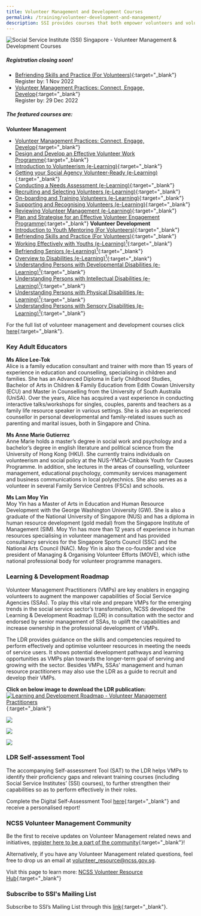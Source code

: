```yaml
---
title: Volunteer Management and Development Courses
permalink: /training/volunteer-development-and-management/
description: SSI provides courses that both empower volunteers and volunteer managers.
---
```

![Social Service Institute (SSI) Singapore - Volunteer Management & Development Courses](/images/training/Volunteer_SSI_header-banner-757-x-239px8.jpg)



##### **Registration closing soon!**
- [Befriending Skills and Practice (For Volunteers)](https://iltms.ssi.gov.sg/registration/#/Course?coursecode=SVDM5311){:target="_blank"} <br>Register by: 1 Nov 2022
- [Volunteer Management Practices: Connect, Engage, Develop](https://iltms.ssi.gov.sg/registration/#/Course?coursecode=SVLD313){:target="_blank"} <br>Register by: 29 Dec 2022

##### **The featured courses are:**

**Volunteer Management**
- [Volunteer Management Practices: Connect, Engage, Develop](https://iltms.ssi.gov.sg/registration/#/Course?coursecode=SVLD313){:target="_blank"} 
-   [Design and Develop an Effective Volunteer Work Programme](https://iltms.ssi.gov.sg/registration/#/Course?coursecode=NVOL5809){:target="_blank"} 
-   [Introduction to Volunteerism (e-Learning)](https://iltms.ssi.gov.sg/registration/#/Course?coursecode=SVLD422){:target="_blank"} 
-   [Getting your Social Agency Volunteer-Ready (e-Learning)](https://iltms.ssi.gov.sg/registration/#/Course?coursecode=SVLD423){:target="_blank"} 
-   [Conducting a Needs Assessment (e-Learning)](https://iltms.ssi.gov.sg/registration/#/Course?coursecode=SVLD424){:target="_blank"} 
-   [Recruiting and Selecting Volunteers (e-Learning)](https://iltms.ssi.gov.sg/registration/#/Course?coursecode=SVLD425){:target="_blank"} 
-   [On-boarding and Training Volunteers (e-Learning)](https://iltms.ssi.gov.sg/registration/#/Course?coursecode=SVLD426){:target="_blank"} 
-   [Supporting and Recognising Volunteers (e-Learning)](https://iltms.ssi.gov.sg/registration/#/Course?coursecode=SVLD427){:target="_blank"} 
-   [Reviewing Volunteer Management (e-Learning)](https://iltms.ssi.gov.sg/registration/#/Course?coursecode=SVLD428){:target="_blank"}  
-   [Plan and Strategise for an Effective Volunteer Engagement Programme](https://iltms.ssi.gov.sg/registration/#/Course?coursecode=NVOL5808){:target="_blank"} 
**Volunteer Development**
-   [Introduction to Youth Mentoring (For Volunteers)](https://iltms.ssi.gov.sg/registration/#/Course?coursecode=SVLD227){:target="_blank"}
-   [Befriending Skills and Practice (For Volunteers)](https://iltms.ssi.gov.sg/registration/#/Course?coursecode=SVDM5311){:target="_blank"}   
-   [Working Effectively with Youths (e-Learning)<sup>1</sup>](https://iltms.ssi.gov.sg/registration/#/Course?coursecode=SCRS402){:target="_blank"}  
-   [Befriending Seniors (e-Learning)<sup>1</sup>](https://iltms.ssi.gov.sg/registration/#/Course?coursecode=SCRS403){:target="_blank"}   
-   [Overview to Disabilities (e-Learning)<sup>1</sup>](https://iltms.ssi.gov.sg/registration/#/Course?coursecode=SCRS401){:target="_blank"}   
-   [Understanding Persons with Developmental Disabilities (e-Learning)<sup>1</sup>](https://iltms.ssi.gov.sg/registration/#/Course?coursecode=SCRS404){:target="_blank"} 
-   [Understanding Persons with Intellectual Disabilities (e-Learning)<sup>1</sup>](https://iltms.ssi.gov.sg/registration/#/Course?coursecode=SCRS405){:target="_blank"} 
-   [Understanding Persons with Physical Disabilities (e-Learning)<sup>1</sup>](https://iltms.ssi.gov.sg/registration/#/Course?coursecode=SCRS412){:target="_blank"}   
-   [Understanding Persons with Sensory Disabilities (e-Learning)<sup>1</sup>](https://iltms.ssi.gov.sg/registration/#/Course?coursecode=SCRS408){:target="_blank"}    

For the full list of volunteer management and development courses click [here](https://iltms.ssi.gov.sg/registration#/Course){:target="_blank"}.  

### Key Adult Educators
**Ms Alice Lee-Tok**   
Alice is a family education consultant and trainer with more than 15 years of experience in education and counselling, specialising in children and families. She has an Advanced Diploma in Early Childhood Studies, Bachelor of Arts in Children & Family Education from Edith Cowan University (ECU) and Master in Counselling from the University of South Australia (UniSA). Over the years, Alice has acquired a vast experience in conducting interactive talks/workshops for singles, couples, parents and teachers as a family life resource speaker in various settings. She is also an experienced counsellor in personal developmental and family-related issues such as parenting and marital issues, both in Singapore and China.

**Ms Anne Marie Gutierrez**   
Anne Marie holds a master’s degree in social work and psychology and a bachelor’s degree in english literature and political science from the University of Hong Kong (HKU). She currently trains individuals on volunteerism and social policy at the NUS-YMCA-Citibank Youth for Causes Programme. In addition, she lectures in the areas of counselling, volunteer management, educational psychology, community services management and business communications in local polytechnics. She also serves as a volunteer in several Family Service Centres (FSCs) and schools.


**Ms Lam Moy Yin**   
Moy Yin has a Master of Arts in Education and Human Resource Development with the George Washington University (GW). She is also a graduate of the National University of Singapore (NUS) and has a diploma in human resource development (gold medal) from the Singapore Institute of Management (SIM). Moy Yin has more than 12 years of experience in human resources specialising in volunteer management and has provided consultancy services for the Singapore Sports Council (SSC) and the National Arts Council (NAC). Moy Yin is also the co-founder and vice president of Managing & Organising Volunteer Efforts (MOVE), which isthe national professional body for volunteer programme managers.



### Learning & Development Roadmap
Volunteer Management Practitioners (VMPs) are key enablers in engaging volunteers to augment the manpower capabilities of Social Service Agencies (SSAs). To play this vital role and prepare VMPs for the emerging trends in the social service sector’s transformation, NCSS developed the Learning & Development Roadmap (LDR) in consultation with the sector and endorsed by senior management of SSAs, to uplift the capabilities and increase ownership in the professional development of VMPs.

The LDR provides guidance on the skills and competencies required to perform effectively and optimise volunteer resources in meeting the needs of service users. It shows potential development pathways and learning opportunities as VMPs plan towards the longer-term goal of serving and growing with the sector. Besides VMPs, SSAs’ management and human resource practitioners may also use the LDR as a guide to recruit and develop their VMPs.

**Click on below image to download the LDR publication:**
[![Learning and Development Roadmap - Volunteer Management Practitioners](/images/Learning%20and%20Development%20Roadmap.png)](https://www.ncss.gov.sg/docs/default-source/default-document-library/l-d-roadmap-for-vmps-(final).pdf){:target="_blank"}

![](/images/training/volunteer/L_D%20Quote%20Banner_02.jpg)

![](/images/training/volunteer/L_D%20Quote%20Banner_01_revised.jpg)

![](/images/training/volunteer/L_D%20Quote%20Banner_03.jpg)

### LDR Self-assessment Tool 
The accompanying Self-assessment Tool (SAT) to the LDR helps VMPs to identify their proficiency gaps and relevant training courses (including Social Service Institutes’ (SSI) courses), to further strengthen their capabilities so as to perform effectively in their roles. 

Complete the Digital Self-Assessment Tool [here](https://go.gov.sg/ncssvro-ldrsat){:target="_blank"} and receive a personalised report!


###  NCSS Volunteer Management Community
Be the first to receive updates on Volunteer Management related news and initiatives, [register here to be a part of the community](https://go.gov.sg/ncssvro-vmcommunity){:target="_blank"}! 

Alternatively, if you have any Volunteer Management related questions, feel free to drop us an email at <volunteer_resource@ncss.gov.sg>.

Visit this page to learn more: [NCSS Volunteer Resource Hub](https://go.gov.sg/ncssvmprofessionaldevelopment){:target="_blank"}



### Subscribe to SSI's Mailing List
Subscribe to SSI’s Mailing List through this [link](https://form.gov.sg/#!/62062a0f8cb95c001235e55d){:target="_blank"}.